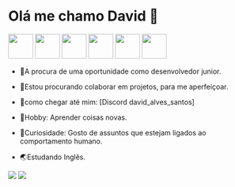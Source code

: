  <h1> Olá me chamo David 👋</h1>
<div>
  <img src="https://cdn.jsdelivr.net/gh/devicons/devicon/icons/html5/html5-original-wordmark.svg" width=50/>
  <img src="https://cdn.jsdelivr.net/gh/devicons/devicon/icons/css3/css3-original-wordmark.svg" width=50/>
  <img src="https://cdn.jsdelivr.net/gh/devicons/devicon/icons/javascript/javascript-original.svg" width=50/>
  <img src="https://cdn.jsdelivr.net/gh/devicons/devicon/icons/python/python-original.svg" width=50/>
  <img src="https://cdn.jsdelivr.net/gh/devicons/devicon/icons/django/django-plain.svg"width=50/>
  <img src="https://cdn.jsdelivr.net/gh/devicons/devicon/icons/git/git-original.svg"width=50/>
</div>


- 🧗A procura de uma oportunidade como desenvolvedor junior.
- 🥷Estou procurando colaborar em projetos, para me aperfeiçoar. 
- 💬como chegar até mim: [Discord david_alves_santos]

- 💙Hobby: Aprender coisas novas.
- 🧠Curiosidade: Gosto de assuntos que estejam ligados ao comportamento humano.
- 🌏Estudando Inglês.
<div>
	<a href="https://www.linkedin.com/in/david-santos-6275b025a"><img src= "https://img.shields.io/badge/linkedin-%230077B5.svg?style=for-the-badge&logo=linkedin&logoColor=white"></a>
	<a href=" https://wa.me/5511947331197"><img src="https://img.shields.io/badge/WhatsApp-25D366?style=for-the-badge&logo=whatsapp&logoColor=white"></a>
</div>
